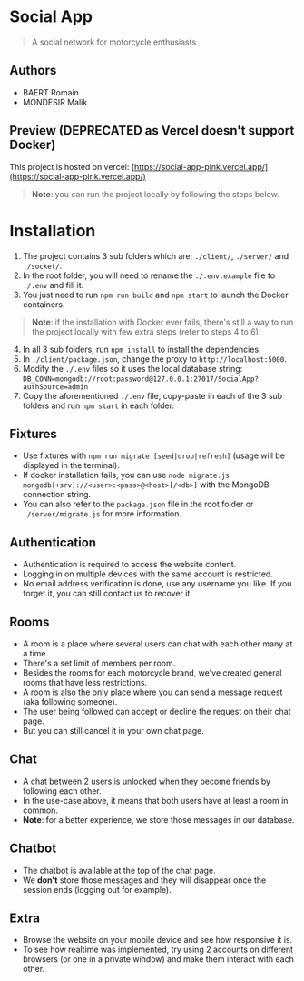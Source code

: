 # Social App
> A social network for motorcycle enthusiasts

## Authors
- BAERT Romain
- MONDESIR Malik

## Preview (DEPRECATED as Vercel doesn't support Docker)
This project is hosted on vercel: [https://social-app-pink.vercel.app/](https://social-app-pink.vercel.app/)

> **Note**: you can run the project locally by following the steps below.

# Installation
1. The project contains 3 sub folders which are: `./client/`, `./server/` and `./socket/`.
2. In the root folder, you will need to rename the `./.env.example` file to `./.env` and fill it.
3. You just need to run `npm run build` and `npm start` to launch the Docker containers.

> **Note**: if the installation with Docker ever fails, there's still a way to run the project locally with few extra steps (refer to steps 4 to 6).

4. In all 3 sub folders, run `npm install` to install the dependencies.
5. In `./client/package.json`, change the proxy to `http://localhost:5000`.
6. Modify the `./.env` files so it uses the local database string: `DB_CONN=mongodb://root:password@127.0.0.1:27017/SocialApp?authSource=admin`
7. Copy the aforementioned `./.env` file, copy-paste in each of the 3 sub folders and run `npm start` in each folder.

## Fixtures
- Use fixtures with `npm run migrate [seed|drop|refresh]` (usage will be displayed in the terminal).
- If docker installation fails, you can use `node migrate.js mongodb[+srv]://<user>:<pass>@<host>[/<db>]` with the MongoDB connection string.
- You can also refer to the `package.json` file in the root folder or `./server/migrate.js` for more information.

## Authentication
- Authentication is required to access the website content.
- Logging in on multiple devices with the same account is restricted.
- No email address verification is done, use any username you like. If you forget it, you can still contact us to recover it.

## Rooms
- A room is a place where several users can chat with each other many at a time.
- There's a set limit of members per room.
- Besides the rooms for each motorcycle brand, we've created general rooms that have less restrictions.
- A room is also the only place where you can send a message request (aka following someone).
- The user being followed can accept or decline the request on their chat page.
- But you can still cancel it in your own chat page.

## Chat
- A chat between 2 users is unlocked when they become friends by following each other.
- In the use-case above, it means that both users have at least a room in common.
- **Note**: for a better experience, we store those messages in our database.

## Chatbot
- The chatbot is available at the top of the chat page.
- We **don't** store those messages and they will disappear once the session ends (logging out for example).

## Extra
- Browse the website on your mobile device and see how responsive it is.
- To see how realtime was implemented, try using 2 accounts on different browsers (or one in a private window) and make them interact with each other.